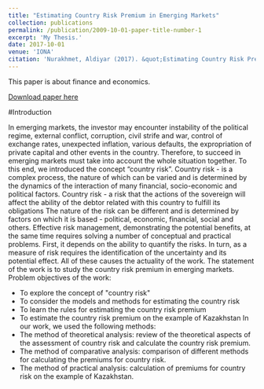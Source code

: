 ```yaml
---
title: "Estimating Country Risk Premium in Emerging Markets"
collection: publications
permalink: /publication/2009-10-01-paper-title-number-1
excerpt: 'My Thesis.'
date: 2017-10-01
venue: 'IONA'
citation: 'Nurakhmet, Aldiyar (2017). &quot;Estimating Country Risk Premium in Emerging Markets; <i>March 30</i>. 1(1).'
---
```

This paper is about finance and economics.

[Download paper here](http://aldiyarnur.github.io/files/risk_premium.pdf)

#Introduction

In emerging markets, the investor may encounter instability of the political regime, external conflict, corruption, civil strife and war, control of exchange rates, unexpected inflation, various defaults, the expropriation of private capital and other events in the country. Therefore, to succeed in emerging markets must take into account the whole situation together. To this end, we introduced the concept “country risk”.
Country risk - is a complex process, the nature of which can be varied and is determined by the dynamics of the interaction of many financial, socio-economic and political factors. Country risk - a risk that the actions of the sovereign will affect the ability of the debtor related with this country to fulfill its obligations
The nature of the risk can be different and is determined by factors on which it is based - political, economic, financial, social and others.
Effective risk management, demonstrating the potential benefits, at the same time requires solving a number of conceptual and practical problems. First, it depends on the ability to quantify the risks. In turn, as a measure of risk requires the identification of the uncertainty and its potential effect.
All of these causes the actuality of the work.
The statement of the work is to study the country risk premium in emerging markets.
Problem objectives of the work:
- To explore the concept of "country risk"
- To consider the models and methods for estimating the country risk
- To learn the rules for estimating the country risk premium
- To estimate the country risk premium on the example of Kazakhstan
In our work, we used the following methods:
- The method of theoretical analysis: review of the theoretical aspects of the assessment of country risk and calculate the country risk premium.
- The method of comparative analysis: comparison of different methods for calculating the premiums for country risk.
- The method of practical analysis: calculation of premiums for country risk on the example of Kazakhstan.


